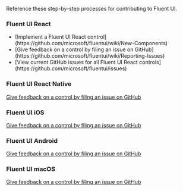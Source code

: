 Reference these step-by-step processes for contributing to Fluent UI.

### Fluent UI React

<ul class="md-list--flex">
  <li class="mdut--full">[Implement a Fluent UI React control](https://github.com/microsoft/fluentui/wiki/New-Components)</li>
  <li class="mdut--full">[Give feedback on a control by filing an issue on GitHub](https://github.com/microsoft/fluentui/wiki/Reporting-Issues)</li>
  <li class="mdut--full">[View current GitHub issues for all Fluent UI React controls](https://github.com/microsoft/fluentui/issues)</li>
</ul>

### Fluent UI React Native

[Give feedback on a control by filing an issue on GitHub](https://github.com/microsoft/fluentui-react-native)

### Fluent UI iOS

[Give feedback on a control by filing an issue on GitHub](https://github.com/OfficeDev/ui-fabric-ios/issues)

### Fluent UI Android

[Give feedback on a control by filing an issue on GitHub](https://github.com/OfficeDev/ui-fabric-android/issues)

### Fluent UI macOS

[Give feedback on a control by filing an issue on GitHub](https://github.com/microsoft/fluentui-apple)
